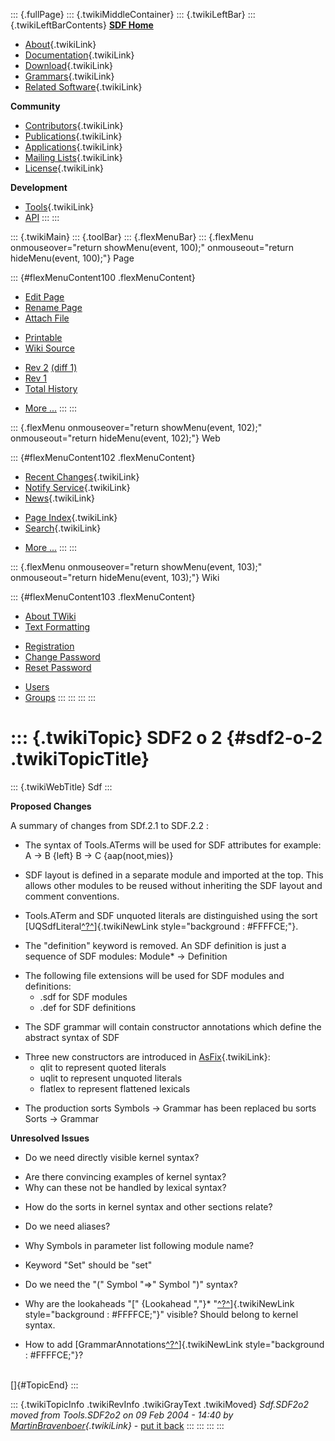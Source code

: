 ::: {.fullPage}
::: {.twikiMiddleContainer}
::: {.twikiLeftBar}
::: {.twikiLeftBarContents}
**[SDF Home](http://www.syntax-definition.org)**

-   [About](SdfLanguage){.twikiLink}
-   [Documentation](SdfDocumentation){.twikiLink}
-   [Download](SdfSoftware){.twikiLink}
-   [Grammars](SdfGrammars){.twikiLink}
-   [Related Software](SdfRelatedSoftware){.twikiLink}

**Community**

-   [Contributors](SdfDevelopment){.twikiLink}
-   [Publications](SdfPublications){.twikiLink}
-   [Applications](SdfApplications){.twikiLink}
-   [Mailing Lists](MailingList){.twikiLink}
-   [License](BSDLicense){.twikiLink}

**Development**

-   [Tools](DevelopmentTools){.twikiLink}
-   [API](http://homepages.cwi.nl/~daybuild/daily-docs)
:::
:::

::: {.twikiMain}
::: {.toolBar}
::: {.flexMenuBar}
::: {.flexMenu onmouseover="return showMenu(event, 100);" onmouseout="return hideMenu(event, 100);"}
Page

::: {#flexMenuContent100 .flexMenuContent}
-   [Edit
    Page](http://www.program-transformation.org/edit/Sdf/SDF2o2?t=1536826616)
-   [Rename
    Page](http://www.program-transformation.org/rename/Sdf/SDF2o2)
-   [Attach
    File](http://www.program-transformation.org/attach/Sdf/SDF2o2)

<!-- -->

-   [Printable](http://www.program-transformation.org/view/Sdf/SDF2o2?skin=print.pattern)
-   [Wiki
    Source](http://www.program-transformation.org/view/Sdf/SDF2o2?skin=text&raw=on&contenttype=text/plain)

<!-- -->

-   [Rev
    2](http://www.program-transformation.org/view/Sdf/SDF2o2?rev=1.2)
    [(diff 1)](http://www.program-transformation.org/rdiff/Sdf/SDF2o2?rev1=1.2&rev2=1.1)
-   [Rev
    1](http://www.program-transformation.org/view/Sdf/SDF2o2?rev=1.1)
-   [Total
    History](http://www.program-transformation.org/rdiff/Sdf/SDF2o2)

<!-- -->

-   [More
    \...](http://www.program-transformation.org/oops/Sdf/SDF2o2?template=oopsmore&param1=1.2&param2=1.2)
:::
:::

::: {.flexMenu onmouseover="return showMenu(event, 102);" onmouseout="return hideMenu(event, 102);"}
Web

::: {#flexMenuContent102 .flexMenuContent}
-   [Recent Changes](WebChanges){.twikiLink}
-   [Notify Service](WebNotify){.twikiLink}
-   [News](WebNews){.twikiLink}

<!-- -->

-   [Page Index](WebIndex){.twikiLink}
-   [Search](WebSearch){.twikiLink}

<!-- -->

-   [More
    \...](http://www.program-transformation.org/oops/Sdf/SDF2o2?template=oopsmore&param1=1.2&param2=1.2)
:::
:::

::: {.flexMenu onmouseover="return showMenu(event, 103);" onmouseout="return hideMenu(event, 103);"}
Wiki

::: {#flexMenuContent103 .flexMenuContent}
-   [About
    TWiki](http://www.program-transformation.org/view/TWiki/WebHome)
-   [Text
    Formatting](http://www.program-transformation.org/view/TWiki/TextFormattingRules)

<!-- -->

-   [Registration](http://www.program-transformation.org/view/TWiki/TWikiRegistration)
-   [Change
    Password](http://www.program-transformation.org/view/TWiki/ChangePassword)
-   [Reset
    Password](http://www.program-transformation.org/view/TWiki/ResetPassword)

<!-- -->

-   [Users](http://www.program-transformation.org/view/Main/TWikiUsers)
-   [Groups](http://www.program-transformation.org/view/Main/TWikiGroups)
:::
:::
:::
:::

::: {.twikiTopic}
SDF2 o 2 {#sdf2-o-2 .twikiTopicTitle}
========

::: {.twikiWebTitle}
Sdf
:::

**Proposed Changes**

A summary of changes from SDf.2.1 to SDF.2.2 :

-   The syntax of Tools.ATerms will be used for SDF attributes for
    example: A -\> B {left} B -\> C {aap(noot,mies)}

<!-- -->

-   SDF layout is defined in a separate module and imported at the top.
    This allows other modules to be reused without inheriting the SDF
    layout and comment conventions.

<!-- -->

-   Tools.ATerm and SDF unquoted literals are distinguished using the
    sort
    [UQSdfLiteral[^?^](http://www.program-transformation.org/edit/Sdf/UQSdfLiteral?topicparent=Sdf.SDF2o2)]{.twikiNewLink
    style="background : #FFFFCE;"}.

<!-- -->

-   The \"definition\" keyword is removed. An SDF definition is just a
    sequence of SDF modules: Module\* -\> Definition

<!-- -->

-   The following file extensions will be used for SDF modules and
    definitions:
    -   .sdf for SDF modules
    -   .def for SDF definitions

<!-- -->

-   The SDF grammar will contain constructor annotations which define
    the abstract syntax of SDF

<!-- -->

-   Three new constructors are introduced in
    [AsFix](../Tools/AsFix){.twikiLink}:
    -   qlit to represent quoted literals
    -   uqlit to represent unquoted literals
    -   flatlex to represent flattened lexicals

<!-- -->

-   The production sorts Symbols -\> Grammar has been replaced bu sorts
    Sorts -\> Grammar

**Unresolved Issues**

-   Do we need directly visible kernel syntax?

<!-- -->

-   Are there convincing examples of kernel syntax?
-   Why can these not be handled by lexical syntax?

<!-- -->

-   How do the sorts in kernel syntax and other sections relate?

<!-- -->

-   Do we need aliases?

<!-- -->

-   Why Symbols in parameter list following module name?

<!-- -->

-   Keyword \"Set\" should be \"set\"

<!-- -->

-   Do we need the \"(\" Symbol \"=\>\" Symbol \")\" syntax?

<!-- -->

-   Why are the lookaheads \"[\" {Lookahead \",\"}\*
    \"[^?^](http://www.program-transformation.org/edit/Sdf/Lookahead?topicparent=Sdf.SDF2o2)]{.twikiNewLink
    style="background : #FFFFCE;"}\" visible? Should belong to kernel
    syntax.

<!-- -->

-   How to add
    [GrammarAnnotations[^?^](http://www.program-transformation.org/edit/Tools/GrammarAnnotations?topicparent=Sdf.SDF2o2)]{.twikiNewLink
    style="background : #FFFFCE;"}?

\
[]{#TopicEnd}
:::

::: {.twikiTopicInfo .twikiRevInfo .twikiGrayText .twikiMoved}
*Sdf.SDF2o2 moved from Tools.SDF2o2 on 09 Feb 2004 - 14:40 by
[MartinBravenboer](../Main/MartinBravenboer){.twikiLink}* - [put it
back](http://www.program-transformation.org/rename/Sdf/SDF2o2?newweb=Tools&newtopic=SDF2o2&confirm=on "Click to move topic back to previous location, with option to change references.")
:::
:::
:::
:::

